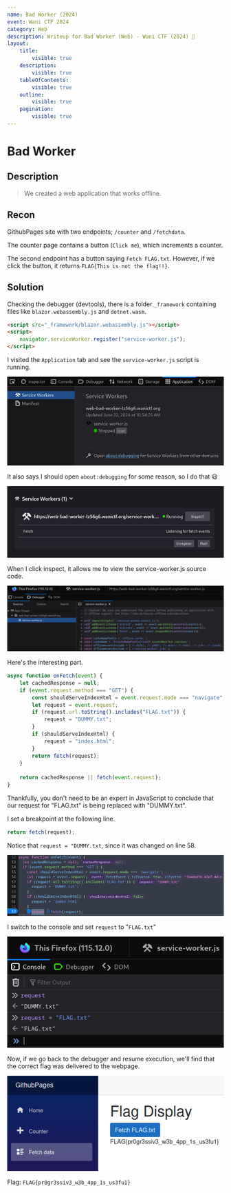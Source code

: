 ```yaml
---
name: Bad Worker (2024)
event: Wani CTF 2024
category: Web
description: Writeup for Bad Worker (Web) - Wani CTF (2024) 💜
layout:
    title:
        visible: true
    description:
        visible: true
    tableOfContents:
        visible: true
    outline:
        visible: true
    pagination:
        visible: true
---
```


# Bad Worker

## Description

> We created a web application that works offline.

## Recon

GithubPages site with two endpoints; `/counter` and `/fetchdata`.

The counter page contains a button (`Click me`), which increments a counter.

The second endpoint has a button saying `Fetch FLAG.txt`. However, if we click the button, it returns `FLAG{This is not the flag!!}`.

## Solution

Checking the debugger (devtools), there is a folder `_framework` containing files like `blazor.webassembly.js` and `dotnet.wasm`.

```html
<script src="_framework/blazor.webassembly.js"></script>
<script>
    navigator.serviceWorker.register("service-worker.js");
</script>
```

I visited the `Application` tab and see the `service-worker.js` script is running.

![](./images/1.png)

It also says I should open `about:debugging` for some reason, so I do that 😃

![](./images/2.png)

When I click inspect, it allows me to view the service-worker.js source code.

![](./images/3.png)

Here's the interesting part.

```js
async function onFetch(event) {
    let cachedResponse = null;
    if (event.request.method === "GET") {
        const shouldServeIndexHtml = event.request.mode === "navigate";
        let request = event.request;
        if (request.url.toString().includes("FLAG.txt")) {
            request = "DUMMY.txt";
        }
        if (shouldServeIndexHtml) {
            request = "index.html";
        }
        return fetch(request);
    }

    return cachedResponse || fetch(event.request);
}
```

Thankfully, you don't need to be an expert in JavaScript to conclude that our request for "FLAG.txt" is being replaced with "DUMMY.txt".

I set a breakpoint at the following line.

```js
return fetch(request);
```

Notice that `request = "DUMMY.txt`, since it was changed on line 58.

![](./images/4.png)

I switch to the console and set `request` to "`FLAG.txt`"

![](./images/5.png)

Now, if we go back to the debugger and resume execution, we'll find that the correct flag was delivered to the webpage.

![](./images/6.png)

Flag: `FLAG{pr0gr3ssiv3_w3b_4pp_1s_us3fu1}`
